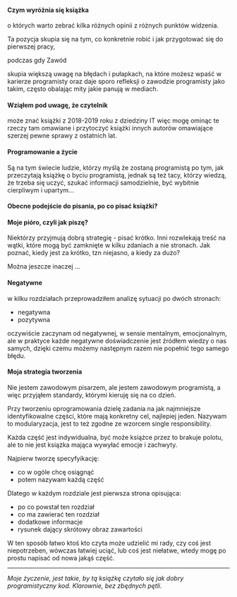 #### Czym wyróżnia się książka

o których warto zebrać kilka różnych opinii z różnych punktów widzenia.
 
 Ta pozycja skupia się na tym, co konkretnie robić i jak przygotować się do pierwszej pracy, 
 
 podczas gdy 
 Zawód 
 
 skupia większą uwagę na błędach i pułapkach, na
  które możesz wpaść w karierze programisty oraz daje sporo refleksji o zawodzie programisty
   jako takim, często obalając mity jakie panują w mediach.
   
   
   
#### Wziąłem pod uwagę, że czytelnik
 może znać książki z 2018-2019 roku z dziedziny IT
więc mogę ominąc te rzeczy tam omawiane i przytoczyć książki innych  autorów omawiające szerzej pewne sprawy
z ostatnich lat. 


#### Programowanie a życie

Są na tym świecie ludzie, którzy myślą że zostaną programistą po tym, jak przeczytają książkę o byciu programistą, jednak są też tacy, którzy wiedzą, że trzeba się uczyć, szukać informacji samodzielnie, być wybitnie cierpliwym i upartym...


#### Obecne podejście do pisania, po co pisać książki?


#### Moje pióro, czyli jak piszę?

Niektórzy przyjmują dobrą strategię - pisać krótko.
Inni rozwlekają treść na wątki, które mogą być zamknięte w kilku zdaniach a nie stronach.
Jak poznać, kiedy jest za krótko, tzn niejasno, a kiedy za dużo?

Można jeszcze inaczej ...


#### Negatywne

w kilku rozdziałach przeprowadziłem analizę sytuacji po dwóch stronach:
+ negatywna
+ pozytywna 

oczywiście zaczynam od negatywnej, w sensie mentalnym, emocjonalnym, ale w praktyce
każde negatywne doświadczenie jest źródłem wiedzy o nas samych, dzięki czemu możemy następnym razem 
nie popełnić tego samego błędu.


#### Moja strategia tworzenia

Nie jestem zawodowym pisarzem, ale jestem zawodowym programistą, a więc przyjąłem standardy, którymi kieruję się na co dzień.

Przy tworzeniu oprogramowania dzielę zadania na jak najmniejsze identyfikowalne części, które mają konkretny cel, najlepiej jeden.
Nazywam to modularyzacja, jest to też zgodne ze wzorcem single responsibility.

Każda część jest indywidualna, być może książce przez to brakuje polotu, ale to nie jest książka mająca wywyłać emocje i zachwyty.

Najpierw tworzę specyfyikację:

+ co w ogóle chcę osiągnąć
+ potem nazywam każdą część

Dlatego w każdym rozdziale jest pierwsza strona opisująca:

+ po co powstał ten rozdział
+ co ma zawierać ten rozdział
+ dodatkowe informacje
+ rysunek dający skrótowy obraz zawartości 

W ten sposób łatwo ktoś kto czyta może udzielić mi rady, czy coś jest niepotrzeben, wówczas łatwiej uciąć,
lub coś jest niełatwe, wtedy mogę po prostu napisać od nowa jakąś część.



---
*Moje życzenie, jest takie, by tą książkę czytało się jak dobry programistyczny kod.
Klarownie, bez zbędnych pętli.*

